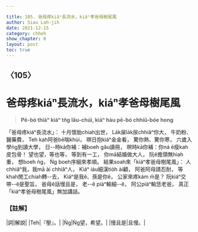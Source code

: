 ```yaml
---

title: 105. 爸母疼kiáⁿ長流水，kiáⁿ孝爸母樹尾風
author: Siau Lah-jih
date: 2021-12-15
category: chheh
show_chapter: 0
layout: post
toc: true
---
```

  
## 〈105〉
# 爸母疼kiáⁿ長流水，kiáⁿ孝爸母樹尾風
>**Pē-bó thiàⁿ kiáⁿ tn̂g lâu-chúi, kiáⁿ hàu pē-bó chhiū-bóe hong**
 
「爸母疼kiáⁿ長流水」：
十月懷胎chiah出世，
La̍k屎la̍k尿chhiâⁿ你大，
牛奶粉、醫藥費，
Teh kah阿爸bē喘khùi，
暝日抱kiáⁿ金金看，
驚你熱、驚你寒，
六歲入學ǹg到讀大學，
日--時kā你補：補boeh gâu讀冊，
暝時kā你補：你ná ē瘦kah皮包骨！
望也望，等也等，
等到有一工，
你mā結婚做大人，
阮ê擔頭無hiah重，
想boeh ǹg，
Ǹg boeh序細來孝順。
結果soah來「kiáⁿ孝爸母樹尾風」：
人chhiâⁿ我，我mā ài chhiâⁿ人，
Kiáⁿ iáu細漢tio̍h ài顧，
阿爸阿母請忍耐，
等khah閒工chiah轉--去，
Kiáⁿ是我ê、孫是你ê，
公家來疼kám m̄是？
阮kiáⁿ交帶--ê是聖旨，
爸母ê話慢且是，
老--ê piàⁿ輸細--ê，
阿公piàⁿ輸恁老爸，
真正「kiáⁿ孝爸母樹尾風」無加講話。

### 【註解】

|詞|解說|
|Teh|『壓』。|
|Ǹg|Ǹg望，希望。|
|慢且是|且慢。|
